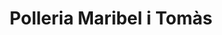 ---
title: "Polleria Maribel i Tomàs"
url: /mollet-del-valles/polleria-maribel-i-tomas/
shop: Metzgerei
---